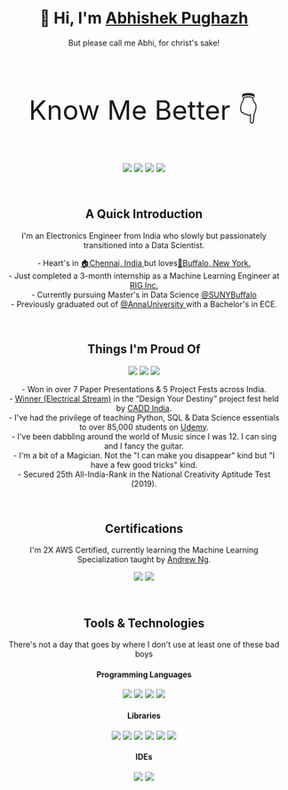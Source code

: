 <h1 align="center">👋 Hi, I'm <a href="https://abhishekpughazh.super.site/">Abhishek Pughazh</a></h1>
<p align="center"> But please call me Abhi, for christ's sake! </p>
<br>

<p align="center" style="font-size:48px">Know Me Better 👇</p>   
<p align="center">
  <a href="https://abhishekpughazh.super.site/" target="_blank"><img src="https://img.shields.io/badge/google-4285F4?style=for-the-badge&logo=google&logoColor=white"></a>
  <a href="https://www.linkedin.com/in/abhishekpughazh/" target="_blank"><img src="https://img.shields.io/badge/-LinkedIn-blue?style=for-the-badge&logo=Linkedin&logoColor=white"></a>
  <a href="mailto:abhishekpughazh@gmail.com" target="_blank"><img src="https://img.shields.io/badge/-Gmail-d14836?style=for-the-badge&logo=Gmail&logoColor=white"></a>
  <a href="https://www.instagram.com/abhishek_pughazh/" target="_blank"><img src="https://img.shields.io/badge/Instagram-%23E4405F.svg?style=for-the-badge&logo=Instagram&logoColor=white"></a>
</p>

<br>

<h2 align="center"> A Quick Introduction </h2>

<p align="center"> I'm an Electronics Engineer from India who slowly but passionately transitioned into a Data Scientist. </p>
<p align="center"> 
- Heart's in <a href="https://goo.gl/maps/YGBbrHQ9D3cLBJsi8" target="_blank">🏠Chennai, India </a> but loves<a href="https://goo.gl/maps/KM2bkicpveFcQ2kv9">📍Buffalo, New York. </a> <br>
- Just completed a 3-month internship as a Machine Learning Engineer at <a href = "https://rigroup.co/" target="_blank"> RIG Inc.</a> <br>
- Currently pursuing Master's in Data Science <a href="https://www.buffalo.edu/" target="_blank"> @SUNYBuffalo </a> <br>
- Previously graduated out of <a href="https://www.annauniv.edu/" target="_blank"> @AnnaUniversity </a> with a Bachelor's in ECE.

</p>


<br>
<h2 align="center"> Things I'm Proud Of </h2>
<p align="center">
<a href="https://www.udemy.com/user/abhishek-p-68/" target="_blank"><img src="https://img.shields.io/badge/Udemy-A435F0?style=for-the-badge&logo=Udemy&logoColor=white"></a>
<a href="https://youtu.be/quaLRhZRHgg" target="_blank"><img src="https://img.shields.io/badge/YouTube-%23FF0000.svg?style=for-the-badge&logo=YouTube&logoColor=white"></a>  
<a href="https://open.spotify.com/artist/0W6yV529ajj6imwa7W7aZZ" target="_blank"><img src="https://img.shields.io/badge/Spotify-1ED760?style=for-the-badge&logo=spotify&logoColor=white"></a>
</p>
<p align="center"> 
- Won in over 7 Paper Presentations & 5 Project Fests across India. <br>
- <a href="https://www.instagram.com/p/BzxbKtyARBR/">Winner (Electrical Stream)</a> in the ”Design Your Destiny” project fest held by <a href="https://caddcentre.com/">CADD India</a>. <br>
- I've had the privilege of teaching Python, SQL & Data Science essentials to over 85,000 students on <a href="https://www.udemy.com/"> Udemy</a>. <br>
- I've been dabbling around the world of Music since I was 12. I can sing and I fancy the guitar. <br>
- I'm a bit of a Magician. Not the "I can make you disappear" kind but "I have a few good tricks" kind. <br>
- Secured 25th All-India-Rank in the National Creativity Aptitude Test (2019).
</p>
  
<br>
<h2 align="center"> Certifications </h2>
<p align="center"> I'm 2X AWS Certified, currently learning the Machine Learning Specialization taught by <a href = "https://en.wikipedia.org/wiki/Andrew_Ng"> Andrew Ng</a>. </p>
<p align="center">
<a href="https://www.credly.com/users/abhishek-pughazh" target="_blank"><img src="https://img.shields.io/badge/AWS-%23FF9900.svg?style=for-the-badge&logo=amazon-aws&logoColor=white"></a>
<a href="https://coursera.org/share/def5253ba110cf5f357713f2ea384ecf" target="_blank"><img src="https://img.shields.io/badge/Coursera-%230056D2.svg?style=for-the-badge&logo=Coursera&logoColor=white"></a>  
</p>

<br>
<h2 align="center"> Tools & Technologies </h2>
<p align="center"> There's not a day that goes by where I don't use at least one of these bad boys </p>

<h4 align = "center"> Programming Languages </h3>
<p align="center">
<img src="https://img.shields.io/badge/python-3670A0?style=flat-square&logo=python&logoColor=ffdd54">
<img src="https://img.shields.io/badge/r-%23276DC3.svg?style=flat-square&logo=r&logoColor=white">
<img src="https://img.shields.io/badge/c-%2300599C.svg?style=flat-square&logo=c&logoColor=white">
<img src="https://img.shields.io/badge/c++-%2300599C.svg?style=flat-square&logo=c%2B%2B&logoColor=white">

<h4 align = "center"> Libraries </h3>
<p align="center">
<img src="https://img.shields.io/badge/Keras-%23D00000.svg?style=flat-square&logo=Keras&logoColor=white">
<img src="https://img.shields.io/badge/TensorFlow-%23FF6F00.svg?style=flat-square&logo=TensorFlow&logoColor=white">
<img src="https://img.shields.io/badge/PyTorch-%23EE4C2C.svg?style=flat-square&logo=PyTorch&logoColor=white">
<img src="https://img.shields.io/badge/scikit--learn-%23F7931E.svg?style=flat-square&logo=scikit-learn&logoColor=white">
<img src="https://img.shields.io/badge/numpy-%23013243.svg?style=flat-square&logo=numpy&logoColor=white">
<img src="https://img.shields.io/badge/pandas-%23150458.svg?style=flat-square&logo=pandas&logoColor=white">
</p>

<h4 align = "center"> IDEs </h3>
<p align="center">
<img src="https://img.shields.io/badge/jupyter-%23FA0F00.svg?style=flat-square&logo=jupyter&logoColor=white">
<img src="https://img.shields.io/badge/Visual%20Studio%20Code-0078d7.svg?style=flat-square&logo=visual-studio-code&logoColor=white">
</p>
